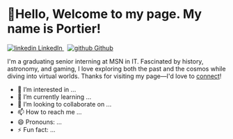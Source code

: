 # 👋Hello, Welcome to my page. My name is Portier!
<p>
  <a href="https://www.linkedin.com/in/dori-denman/" rel="nofollow noreferrer">
    <img src="https://i.stack.imgur.com/gVE0j.png" alt="linkedin"> LinkedIn
  </a> &nbsp; 
  <a href="https://github.com/Dori-Denman" rel="nofollow noreferrer">
    <img src="https://i.stack.imgur.com/tskMh.png" alt="github"> Github
  </a>
</p>
I'm a graduating senior interning at MSN in IT. Fascinated by history, astronomy, and gaming, I love exploring both the past and the cosmos while diving into virtual worlds. Thanks for visiting my page—I'd love to <a href="https://www.linkedin.com/in/dori-denman/">connect</a>!

- 👀 I’m interested in ...
- 🌱 I’m currently learning ...
- 💞️ I’m looking to collaborate on ...
- 📫 How to reach me ...
- 😄 Pronouns: ...
- ⚡ Fun fact: ...

<!---
Dori-Denman/Dori-Denman is a ✨ special ✨ repository because its `README.md` (this file) appears on your GitHub profile.
You can click the Preview link to take a look at your changes.
--->
